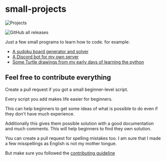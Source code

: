 # small-projects

![Projects](https://img.shields.io/badge/Projects-5-brightgreen)

![GitHub all releases](https://img.shields.io/github/downloads/DMeurer/small-projects/total)

Just a few small programs to learn how to code.
for example:

- [A sudoku board generator and solver](https://github.com/DMeurer/small-projects/tree/main/Python/Sudoku)
- [A Discord bot for my own server](https://github.com/DMeurer/small-projects/tree/main/NodeJS/discord-bot)
- [Some Turtle drawings from my early days of learning the python](https://github.com/DMeurer/small-projects/tree/main/Python/turtle-drawing)

## Feel free to contribute everything

Create a pull request if you got a small beginner-level script.

Every script you add makes life easier for beginners.

This can help beginners to get some ideas of what is possible to do even if they don't have much experience.

Additionally this gives them possible solution with a good documentation and much comments. This will help beginners to find they own solution.

You can create a pull request for spelling mistakes too. I am sure that I made a few misspellings as English is not my mother tongue.

But make sure you followed the [contributing guideline](https://github.com/DMeurer/small-projects/blob/main/CONTRIBUTING.md)
